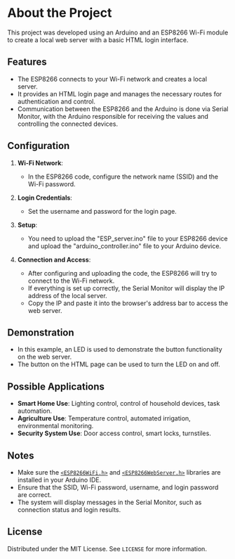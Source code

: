 # About the Project  
This project was developed using an Arduino and an ESP8266 Wi-Fi module to create a local web server with a basic HTML login interface.

## Features

- The ESP8266 connects to your Wi-Fi network and creates a local server.
- It provides an HTML login page and manages the necessary routes for authentication and control.
- Communication between the ESP8266 and the Arduino is done via Serial Monitor, with the Arduino responsible for receiving the values and controlling the connected devices.

## Configuration  

1. **Wi-Fi Network**:  
   - In the ESP8266 code, configure the network name (SSID) and the Wi-Fi password.

2. **Login Credentials**:  
   - Set the username and password for the login page.

3. **Setup**:  
   - You need to upload the "ESP_server.ino" file to your ESP8266 device and upload the "arduino_controller.ino" file to your Arduino device.

4. **Connection and Access**:  
   - After configuring and uploading the code, the ESP8266 will try to connect to the Wi-Fi network.  
   - If everything is set up correctly, the Serial Monitor will display the IP address of the local server.  
   - Copy the IP and paste it into the browser's address bar to access the web server.

## Demonstration

- In this example, an LED is used to demonstrate the button functionality on the web server.
- The button on the HTML page can be used to turn the LED on and off.

## Possible Applications  

- **Smart Home Use**: Lighting control, control of household devices, task automation.  
- **Agriculture Use**: Temperature control, automated irrigation, environmental monitoring.  
- **Security System Use**: Door access control, smart locks, turnstiles.

## Notes

- Make sure the [`<ESP8266WiFi.h>`](https://arduino.esp8266.com/stable/package_esp8266com_index.json) and [`<ESP8266WebServer.h>`](https://arduino.esp8266.com/stable/package_esp8266com_index.json) libraries are installed in your Arduino IDE.
- Ensure that the SSID, Wi-Fi password, username, and login password are correct.
- The system will display messages in the Serial Monitor, such as connection status and login results.

## License

Distributed under the MIT License. See `LICENSE` for more information.
